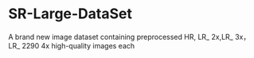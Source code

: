 # SR-Large-DataSet
A brand new image dataset containing preprocessed HR, LR_ 2x,LR_ 3x，LR_ 2290 4x high-quality images each
